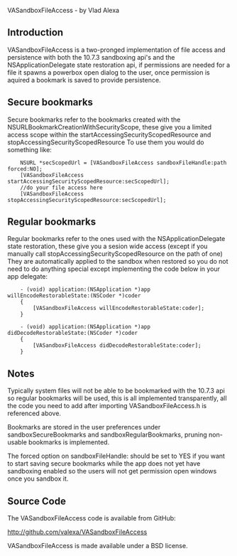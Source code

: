 VASandboxFileAccess - by Vlad Alexa

Introduction
------------

VASandboxFileAccess is a two-pronged implementation of file access and persistence with both the 10.7.3 sandboxing api's and the NSApplicationDelegate state restoration api, if permissions are needed for a file it spawns a powerbox open dialog to the user, once permission is aquired a bookmark is saved to provide persistence.


Secure bookmarks
------------

Secure bookmarks refer to the bookmarks created with the NSURLBookmarkCreationWithSecurityScope, these give you a limited access scope within the startAccessingSecurityScopedResource and stopAccessingSecurityScopedResource 
To use them you would do something like:

        NSURL *secScopedUrl = [VASandboxFileAccess sandboxFileHandle:path forced:NO];
        [VASandboxFileAccess startAccessingSecurityScopedResource:secScopedUrl];
        //do your file access here
        [VASandboxFileAccess stopAccessingSecurityScopedResource:secScopedUrl]; 


Regular bookmarks
------------

Regular bookmarks refer to the ones used with the NSApplicationDelegate state restoration, these give you a sesion wide access (except if you manually call stopAccessingSecurityScopedResource on the path of one)
They are automatically applied to the sandbox when restored so you do not need to do anything special except implementing the code below in your app delegate:

        - (void) application:(NSApplication *)app willEncodeRestorableState:(NSCoder *)coder
        {
            [VASandboxFileAccess willEncodeRestorableState:coder];    
        }

        - (void) application:(NSApplication *)app didDecodeRestorableState:(NSCoder *)coder
        {
            [VASandboxFileAccess didDecodeRestorableState:coder];       
        }

Notes
------------

Typically system files will not be able to be bookmarked with the 10.7.3 api so regular bookmarks will be used, this is all implemented transparently, all the code you need to add after importing VASandboxFileAccess.h is referenced above.

Bookmarks are stored in the user preferences under sandboxSecureBookmarks and sandboxRegularBookmarks, pruning non-usable bookmarks is implemented.

The forced option on sandboxFileHandle: should be set to YES if you want to start saving secure bookmarks while the app does not yet have sandboxing enabled so the users will not get permission open windows once you sandbox it.


Source Code
-----------

The VASandboxFileAccess code is available from GitHub:

http://github.com/valexa/VASandboxFileAccess

VASandboxFileAccess is made available under a BSD license.